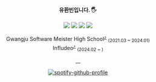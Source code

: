 
<div align="center">

 
#### 유환빈입니다. 🖐   
<a href="https://velog.io/@hawnbin" target="_blank"><img src="https://img.shields.io/badge/Velog-20C997?style=flat-square&logo=velog&logoColor=white"/></a>
<a href="https://www.linkedin.com/in/%ED%99%98%EB%B9%88-%EC%9C%A0-36b7541a0/" target="_blank"><img src="https://img.shields.io/badge/LinkedIn-0966c2?style=flat-square&logo=linkedin&logoColor=white"/></a>
<a href="https://radial-geometry-03c.notion.site/Yoo-Hwanbin-6fa840e9b7d143128662afdeedbe65c2?pvs=25" target="_blank"><img src="https://img.shields.io/badge/Portfolio-000000?style=flat-square&logo=notion&logoColor=white"/></a>
<a href="https://open.spotify.com/user/31pfopcom3ygu2squf5awfc2fha4?si=9c3b3606c83a4178" target="_blank"><img src="https://img.shields.io/badge/Spotify-1DB954?style=flat-square&logo=spotify&logoColor=white"/></a>   

Gwangju Software Meister High School<sup><a href="https://toss.im">⤴</a></sup> <sub>(2021.03 ~ 2024.01)</sub>    
Infludeo<sup><a href="https://toss.im">⤴</a></sup> <sub>(2024.02 ~ )</sub>

__

[![spotify-github-profile](https://spotify-github-profile.vercel.app/api/view?uid=31pfopcom3ygu2squf5awfc2fha4&cover_image=true&theme=natemoo-re&show_offline=true&background_color=121212&interchange=false&bar_color=5b3ba5&bar_color_cover=true)](https://spotify-github-profile.vercel.app/api/view?uid=31pfopcom3ygu2squf5awfc2fha4&redirect=true)

</div>
